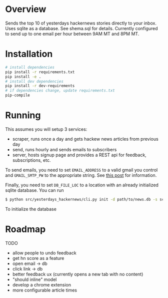 # Overview
Sends the top 10 of yesterdays hackernews stories directly to your inbox.
Uses sqlite as a database. See shema.sql for details.
Currently configured to send up to one email per hour between 9AM MT and 8PM MT.

# Installation
```bash
# install dependencies
pip install -r requirements.txt
pip install -e .
# install dev dependencies
pip install -r dev-requirements
# if dependencies change, update requirements.txt
pip-compile
```

# Running
This assumes you will setup 3 services:
- scraper, runs once a day and gets hackew news articles from previous day
- send, runs hourly and sends emails to subscribers
- server, hosts signup page and provides a REST api for feedback, subscriptions, etc.

To send emails, you need to set `EMAIL_ADDRESS` to a valid gmail you control and `GMAIL_SMTP_PW` to the appropriate string.
See [this post](https://kinsta.com/blog/gmail-smtp-server/) for information.

Finally, you need to set `DB_FILE_LOC` to a location with an already initialized sqlite database.
You can run
```bash
$ python src/yesterdays_hackernews/cli.py init -d path/to/news.db -s schema.sql
```
To initialize the database

# Roadmap

TODO
- allow people to undo feedback
- get hn score as a feature
- open email -> db
- click link -> db
- better feedback ux (currently opens a new tab with no content)
- "should inline" model
- develop a chrome extension
- more configurable article times

